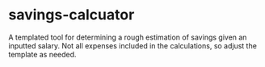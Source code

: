 # savings-calcuator
A templated tool for determining a rough estimation of savings given an inputted salary.  Not all expenses included in the calculations, so adjust the template as needed. 
